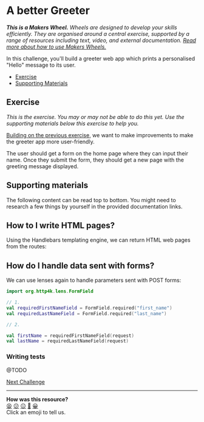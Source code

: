 # A better Greeter

_**This is a Makers Wheel.** Wheels are designed to develop your skills
efficiently. They are organised around a central exercise, supported by a range
of resources including text, video, and external documentation. [Read more about
how to use Makers
Wheels.](https://github.com/makersacademy/course/blob/main/labels/wheels.md)_

In this challenge, you'll build a greeter web app which prints a personalised "Hello" message to its user.

- [Exercise](#exercise)
- [Supporting Materials](#supporting-materials)

## Exercise

_This is the exercise. You may or may not be able to do this yet. Use the
supporting materials below this exercise to help you._

[Building on the previous exercise](./01_greeter.md), we want to make improvements to make the greeter app more user-friendly.

The user should get a form on the home page where they can input their name. Once they submit the form, they should get a new page with the greeting message displayed.

## Supporting materials

The following content can be read top to bottom. You might need to research a few things by yourself in the provided documentation links.

## How to I write HTML pages?

Using the Handlebars templating engine, we can return HTML web pages from the routes:

## How do I handle data sent with forms?

We can use lenses again to handle parameters sent with POST forms:

```kotlin
import org.http4k.lens.FormField

// 1.
val requiredFirstNameField = FormField.required("first_name")
val requiredLastNameField = FormField.required("last_name")

// 2.

val firstName = requiredFirstNameField(request)
val lastName = requiredLastNameField(request)
```

### Writing tests

@TODO

[Next Challenge](03_rock_paper_scissors.md)

<!-- BEGIN GENERATED SECTION DO NOT EDIT -->

---

**How was this resource?**  
[😫](https://airtable.com/shrUJ3t7KLMqVRFKR?prefill_Repository=makersacademy%2Fkotlin-http4k-applications&prefill_File=challenges%2F02_greeter2.md&prefill_Sentiment=😫) [😕](https://airtable.com/shrUJ3t7KLMqVRFKR?prefill_Repository=makersacademy%2Fkotlin-http4k-applications&prefill_File=challenges%2F02_greeter2.md&prefill_Sentiment=😕) [😐](https://airtable.com/shrUJ3t7KLMqVRFKR?prefill_Repository=makersacademy%2Fkotlin-http4k-applications&prefill_File=challenges%2F02_greeter2.md&prefill_Sentiment=😐) [🙂](https://airtable.com/shrUJ3t7KLMqVRFKR?prefill_Repository=makersacademy%2Fkotlin-http4k-applications&prefill_File=challenges%2F02_greeter2.md&prefill_Sentiment=🙂) [😀](https://airtable.com/shrUJ3t7KLMqVRFKR?prefill_Repository=makersacademy%2Fkotlin-http4k-applications&prefill_File=challenges%2F02_greeter2.md&prefill_Sentiment=😀)  
Click an emoji to tell us.

<!-- END GENERATED SECTION DO NOT EDIT -->
